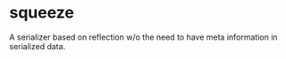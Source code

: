 # squeeze
A serializer based on reflection w/o the need to have meta information in serialized data.
